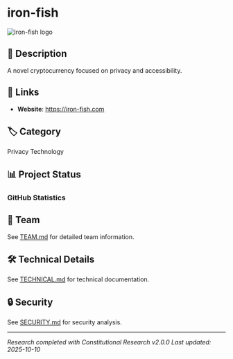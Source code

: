 # iron-fish

![iron-fish logo](https://raw.githubusercontent.com/M0nkeyFl0wer/web3-privacy-ethereum-cypherpunk-research/master/deliverables/iron-fish/media/github-logo.png)


## 📝 Description
A novel cryptocurrency focused on privacy and accessibility.

## 🔗 Links
- **Website**: https://iron-fish.com


## 🏷️ Category
Privacy Technology

## 📊 Project Status

### GitHub Statistics




## 👥 Team
See [TEAM.md](reports/TEAM.md) for detailed team information.

## 🛠️ Technical Details
See [TECHNICAL.md](reports/technical_analysis.md) for technical documentation.

## 🔒 Security
See [SECURITY.md](reports/SECURITY.md) for security analysis.

---
*Research completed with Constitutional Research v2.0.0*
*Last updated: 2025-10-10*
